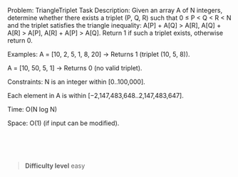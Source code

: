 Problem: TriangleTriplet
Task Description:
Given an array A of N integers, determine whether there exists a triplet (P, Q, R) such that 0 ≤ P < Q < R < N and the triplet satisfies the triangle inequality:
A[P] + A[Q] > A[R],
A[Q] + A[R] > A[P],
A[R] + A[P] > A[Q].
Return 1 if such a triplet exists, otherwise return 0.

Examples:
A = [10, 2, 5, 1, 8, 20] → Returns 1 (triplet (10, 5, 8)).

A = [10, 50, 5, 1] → Returns 0 (no valid triplet).

Constraints:
N is an integer within [0..100,000].

Each element in A is within [−2,147,483,648..2,147,483,647].

Time: O(N log N)

Space: O(1) (if input can be modified).



<br><br><br>

> **Difficulty level**
> easy